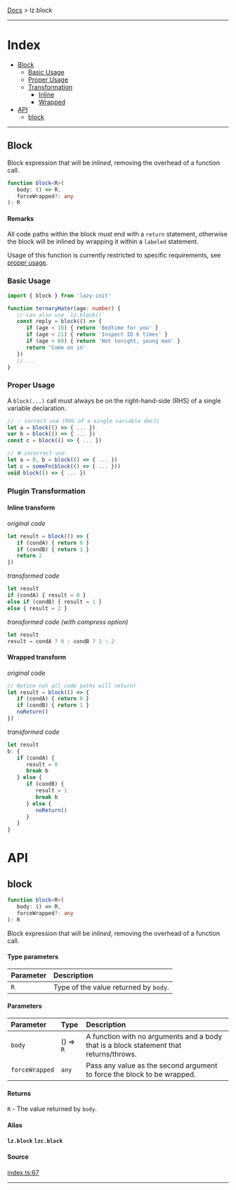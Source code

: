 [Docs](/README.md#methods) > lz.block

---

# Index

- [Block](#block)
  - [Basic Usage](#basic-usage)
  - [Proper Usage](#proper-usage)
  <!-- - [Use Case](#use-case---) -->
  - [Transformation](#plugin-transformation)
    - [Inline](#inline-transform)
    - [Wrapped](#wrapped-transform)
- [API](#api)
  - [block](#block)

---

## Block

Block expression that will be _inlined_, removing the overhead of a
function call.

```ts
function block<R>(
   body: () => R,
   forceWrapped?: any
): R
```

#### Remarks

All code paths within the block must end with a `return` statement, otherwise
the block will be inlined by wrapping it within a `labeled` statement.

Usage of this function is currently restricted to specific requirements, see [proper usage](#proper-usage).

### Basic Usage

```ts
import { block } from 'lazy-init'

function ternaryHater(age: number) {
   // can also use `lz.block()`
   const reply = block(() => {
      if (age < 18) { return 'Bedtime for you' }
      if (age < 21) { return 'Inspect ID 6 times' }
      if (age > 80) { return 'Not tonight, young man' }
      return 'Come on in'
   })
   // ...
}
```

### Proper Usage

A `block(...)` call must always be on the right-hand-side (RHS) of a single variable declaration.

```ts
// ✅ correct use (RHS of a single variable decl)
let a = block(() => { ... })
var b = block(() => { ... })
const c = block(() => { ... })

// ❌ incorrect use
let a = 0, b = block(() => { ... })
let c = someFn(block(() => { ... }))
void block(() => { ... })
```

<!-- TODO: document use cases. -->
<!-- ### Use Case -  -->

### Plugin Transformation

#### Inline transform

_original code_

```ts
let result = block(() => {
   if (condA) { return 0 }
   if (condB) { return 1 }
   return 2
})
```

_transformed code_

```ts
let result
if (condA) { result = 0 }
else if (condB) { result = 1 }
else { result = 2 }
```

_transformed code (with compress option)_

```ts
let result
result = condA ? 0 : condB ? 1 : 2
```

#### Wrapped transform

_original code_

```ts
// Notice not all code paths will return!
let result = block(() => {
   if (condA) { return 0 }
   if (condB) { return 1 }
   noReturn()
})
```

_transformed code_

```ts
let result
b: {
   if (condA) {
      result = 0
      break b
   } else {
      if (condB) {
         result = 1
         break b
      } else {
         noReturn()
      }
   }
}
```

# API

## block

```ts
function block<R>(
   body: () => R,
   forceWrapped?: any
): R
```

Block expression that will be _inlined_, removing the overhead of a
function call.

#### Type parameters

| Parameter | Description                           |
| :-------- | :------------------------------------ |
| `R`       | Type of the value returned by `body`. |

#### Parameters

| Parameter      | Type      | Description                                                                            |
| :------------- | :-------- | :------------------------------------------------------------------------------------- |
| `body`         | () => `R` | A function with no arguments and a body that is a block statement that returns/throws. |
| `forceWrapped` | `any`     | Pass any value as the second argument to force the block to be wrapped.                |

#### Returns

`R` - The value returned by `body`.

#### Alias

**`lz.block`**
**`lzc.block`**

#### Source

[index.ts:67](./index.ts#L67)

---
